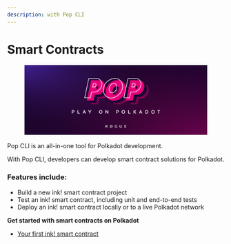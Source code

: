 ```yaml
---
description: with Pop CLI
---
```


# Smart Contracts

<figure><img src=".gitbook/assets/image.png" alt=""><figcaption></figcaption></figure>

Pop CLI is an all-in-one tool for Polkadot development.

With Pop CLI, developers can develop smart contract solutions for Polkadot.

### Features include:

* Build a new ink! smart contract project
* Test an ink! smart contract, including unit and end-to-end tests
* Deploy an ink! smart contract locally or to a live Polkadot network

**Get started with smart contracts on Polkadot**

* [Your first ink! smart contract](tutorials/your-first-ink-smart-contract.md)
